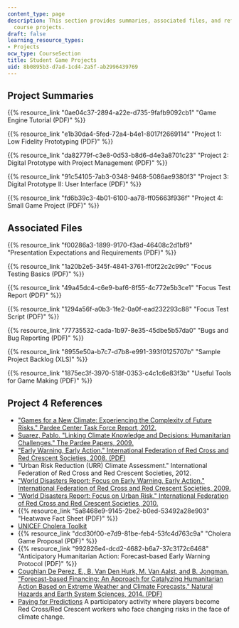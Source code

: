 ```yaml
---
content_type: page
description: This section provides summaries, associated files, and references for
  course projects.
draft: false
learning_resource_types:
- Projects
ocw_type: CourseSection
title: Student Game Projects
uid: 8b0895b3-d7ad-1cd4-2a5f-ab2996439769
---
```

## Project Summaries

{{% resource_link "0ae04c37-2894-a22e-d735-9fafb9092cb1" "Game Engine Tutorial (PDF)" %}}

{{% resource_link "e1b30da4-5fed-72a4-b4e1-8017f2669114" "Project 1: Low Fidelity Prototyping (PDF)" %}}

{{% resource_link "da82779f-c3e8-0d53-b8d6-d4e3a8701c23" "Project 2: Digital Prototype with Project Management (PDF)" %}}

{{% resource_link "91c54105-7ab3-0348-9468-5086ae9380f3" "Project 3: Digital Prototype II: User Interface (PDF)" %}}

{{% resource_link "fd6b39c3-4b01-6100-aa78-ff05663f936f" "Project 4: Small Game Project (PDF)" %}}

## Associated Files

{{% resource_link "f00286a3-1899-9170-f3ad-46408c2d1bf9" "Presentation Expectations and Requirements (PDF)" %}}

{{% resource_link "1a20b2e5-345f-4841-3761-ff0f22c2c99c" "Focus Testing Basics (PDF)" %}}

{{% resource_link "49a45dc4-c6e9-baf6-8f55-4c772e5b3ce1" "Focus Test Report (PDF)" %}}

{{% resource_link "1294a56f-a0b3-1fe2-0a0f-ead232293c88" "Focus Test Script (PDF)" %}}

{{% resource_link "77735532-cada-1b97-8e35-45dbe5b57da0" "Bugs and Bug Reporting (PDF)" %}}

{{% resource_link "8955e50a-b7c7-d7b8-e991-393f0125707b" "Sample Project Backlog (XLS)" %}}

{{% resource_link "1875ec3f-3970-518f-0353-c4c1c6e83f3b" "Useful Tools for Game Making (PDF)" %}}

## Project 4 References

- ["Games for a New Climate: Experiencing the Complexity of Future Risks." Pardee Center Task Force Report, 2012.](http://www.bu.edu/pardee/publications-library/2012-archive-2/games-climate-task-force/)
- [Suarez, Pablo. "Linking Climate Knowledge and Decisions: Humanitarian Challenges." The Pardee Papers, 2009.](http://www.bu.edu/pardee/pardee-paper-007-climate/)
- ["Early Warning, Early Action." International Federation of Red Cross and Red Crescent Societies, 2008. (PDF)](https://www.ifrc.org/Global/Publications/disasters/ew-ea-2008.pdf)
- "Urban Risk Reduction (URR) Climate Assessment." International Federation of Red Cross and Red Crescent Societies, 2012.
- ["World Disasters Report: Focus on Early Warning, Early Action." International Federation of Red Cross and Red Crescent Societies, 2009.](https://reliefweb.int/report/world/world-disasters-report-2009-focus-early-warning-early-action)
- ["World Disasters Report: Focus on Urban Risk." International Federation of Red Cross and Red Crescent Societies, 2010.](https://reliefweb.int/report/world/world-disasters-report-focus-urban-risk-2010)
- {{% resource_link "5a8468e9-9145-2be2-b0ed-53492a28e903" "Heatwave Fact Sheet (PDF)" %}}
- [UNICEF Cholera Toolkit](http://www.unicef.org/cholera_toolkit/)
- {{% resource_link "dcd30f00-e7d9-81be-feb4-53fc4d763c9a" "Cholera Game Proposal (PDF)" %}}
- {{% resource_link "992826e4-dcd2-4682-b6a7-37c3172c6468" "Anticipatory Humanitarian Action: Forecast-based Early Warning Protocol (PDF)" %}}
- [Coughlan De Perez, E., B. Van Den Hurk, M. Van Aalst, and B. Jongman. "Forecast-based Financing: An Approach for Catalyzing Humanitarian Action Based on Extreme Weather and Climate Forecasts." Natural Hazards and Earth System Sciences, 2014. (PDF)](http://www.nat-hazards-earth-syst-sci.net/15/895/2015/nhess-15-895-2015.pdf)
- [Paying for Predictions](http://www.climatecentre.org/resources-games/paying-for-predictions) A participatory activity where players become Red Cross/Red Crescent workers who face changing risks in the face of climate change.